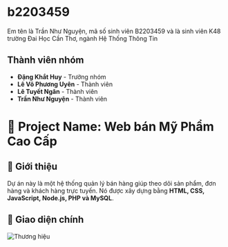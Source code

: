 # b2203459
Em tên là Trần Như Nguyện, mã số sinh viên B2203459 và là sinh viên K48 trường Đai Học Cần Thơ, ngành Hệ Thống Thông Tin 

## Thành viên nhóm
- **Đặng Khắt Huy** - Trưởng nhóm 
- **Lê Võ Phương Uyên** - Thành viên
- **Lê Tuyết Ngân** - Thành viên 
- **Trần Như Nguyện** - Thành viên 
# 📌 Project Name: Web bán Mỹ Phẩm Cao Cấp
## 📝 Giới thiệu
Dự án này là một hệ thống quản lý bán hàng giúp theo dõi sản phẩm, đơn hàng và khách hàng trực tuyến. 
Nó được xây dựng bằng **HTML, CSS, JavaScript, Node.js, PHP và MySQL**.
## 🌟 Giao diện chính
![Thương hiệu](https://raw.githubusercontent.com/trannhunguyenb2203459/b2203459/main/images/thuong-hieu.jpg)



